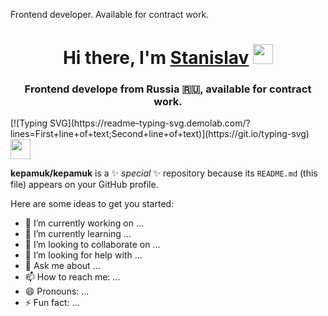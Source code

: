 Frontend developer. Available for contract work.
<h1 align="center">Hi there, I'm <a href="https://hh.ru/applicant/resumes/view?resume=1602c7f7ff0238b5f50039ed1f4a596d62317a" target="_blank">Stanislav</a> 
<img src="https://github.com/blackcater/blackcater/raw/main/images/Hi.gif" height="32"/></h1>
<h3 align="center">Frontend develope from Russia 🇷🇺, available for contract work.</h3>
[![Typing SVG](https://readme-typing-svg.demolab.com/?lines=First+line+of+text;Second+line+of+text)](https://git.io/typing-svg)
<img height="32" width="32" src="https://unpkg.com/simple-icons@v8/icons/simpleicons.svg" />

**kepamuk/kepamuk** is a ✨ _special_ ✨ repository because its `README.md` (this file) appears on your GitHub profile.

Here are some ideas to get you started:

- 🔭 I’m currently working on ...
- 🌱 I’m currently learning ...
- 👯 I’m looking to collaborate on ...
- 🤔 I’m looking for help with ...
- 💬 Ask me about ...
- 📫 How to reach me: ...
- 😄 Pronouns: ...
- ⚡ Fun fact: ...

